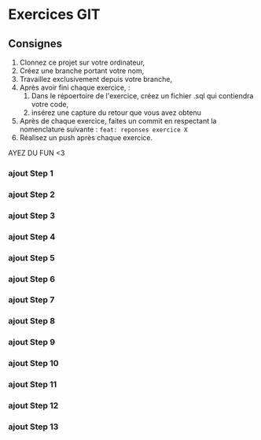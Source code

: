 # Exercices GIT

## Consignes

1. Clonnez ce projet sur votre ordinateur,
2. Créez une branche portant votre nom,
3. Travaillez exclusivement depuis votre branche,
4. Après avoir fini chaque exercice, :
   1. Dans le répoertoire de l'exercice, créez un fichier .sql qui contiendra votre code,
   2. insérez une capture du retour que vous avez obtenu
5. Après de chaque exercice, faites un commit en respectant la nomenclature suivante : `feat: reponses exercice X`
6. Réalisez un push après chaque exercice.

AYEZ DU FUN <3

### ajout Step 1

### ajout Step 2

### ajout Step 3

### ajout Step 4

### ajout Step 5

### ajout Step 6

### ajout Step 7

### ajout Step 8

### ajout Step 9

### ajout Step 10

### ajout Step 11

### ajout Step 12

### ajout Step 13